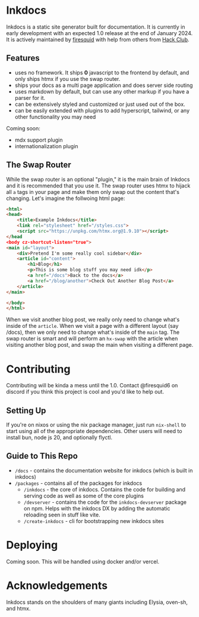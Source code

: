 # Inkdocs

Inkdocs is a static site generator built for documentation. It is currently in early development with an expected 1.0 release at the end of January 2024. It is actively maintained by [firesquid](https://github.com/firesquid6) with help from others from [Hack Club](https://github.com/hackclub).

## Features

- uses no framework. It ships **0** javascript to the frontend by default, and only ships htmx if you use the swap router.
- ships your docs as a multi page application and does server side routing
- uses markdown by default, but can use any other markup if you have a parser for it.
- can be extensively styled and customized or just used out of the box.
- can be easily extended with plugins to add hyperscript, tailwind, or any other functionality you may need

Coming soon:

- mdx support plugin
- internationalization plugin

## The Swap Router

While the swap router is an optional "plugin," it is the main brain of Inkdocs and it is recommended that you use it. The swap router uses htmx to hijack all `a` tags in your page and make them only swap out the content that's changing. Let's imagine the follwoing html page:

```html
<html>
<head>
    <title>Example Inkdocs</title>
    <link rel="stylesheet" href="/styles.css">
    <script src="https://unpkg.com/htmx.org@1.9.10"></script>
</head
<body cz-shortcut-listen="true">
<main id="layout">
    <div>Pretend I'm some really cool sidebar</div>
    <article id="content">
        <h1>Blog</h1>
        <p>This is some blog stuff you may need idk</p>
        <a href="/docs">Back to the docs</a>
        <a href="/blog/another">Check Out Another Blog Post</a>
    </article>
</main>

</body>
</html>
```

When we visit another blog post, we really only need to change what's inside of the `article`. When we visit a page with a different layout (say /docs), then we only need to change what's inside of the `main` tag. The swap router is smart and will perform an `hx-swap` with the article when visiting another blog post, and swap the main when visiting a different page.

# Contributing

Contributing will be kinda a mess until the 1.0. Contact @firesquid6 on discord if you think this project is cool and you'd like to help out.

## Setting Up

If you're on nixos or using the nix package manager, just run `nix-shell` to start using all of the appropriate dependencies. Other users will need to install bun, node js 20, and optionally flyctl.

## Guide to This Repo

- `/docs` - contains the documentation website for inkdocs (which is built in inkdocs)
- `/packages` - contains all of the packages for inkdocs
  - `/inkdocs` - the core of inkdocs. Contains the code for building and serving code as well as some of the core plugins
  - `/devserver` - contains the code for the `inkdocs-devserver` package on npm. Helps with the inkdocs DX by adding the automatic reloading seen in stuff like vite.
  - `/create-inkdocs` - cli for bootstrapping new inkdocs sites

# Deploying

Coming soon. This will be handled using docker and/or vercel.

# Acknowledgements

Inkdocs stands on the shoulders of many giants including Elysia, oven-sh, and htmx.
